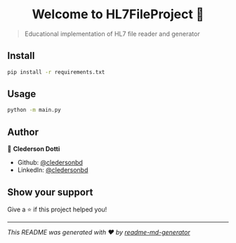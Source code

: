 <h1 align="center">Welcome to HL7FileProject 👋</h1>
<p>
</p>

> Educational implementation of HL7 file reader and generator

## Install

```sh
pip install -r requirements.txt
```

## Usage

```sh
python -m main.py
```

## Author

👤 **Clederson Dotti**

* Github: [@cledersonbd](https://github.com/cledersonbd)
* LinkedIn: [@cledersonbd](https://linkedin.com/in/cledersonbd)

## Show your support

Give a ⭐️ if this project helped you!

***
_This README was generated with ❤️ by [readme-md-generator](https://github.com/kefranabg/readme-md-generator)_
